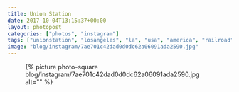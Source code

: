 ```yaml
---
title: Union Station
date: 2017-10-04T13:15:37+00:00
layout: photopost
categories: ["photos", "instagram"]
tags: ["unionstation", "losangeles", "la", "usa", "america", "railroad", "trains", "transport", "architecture"]
image: "blog/instagram/7ae701c42dad0d0dc62a06091ada2590.jpg"
---
```


<figure class="photo photo--square">
  {% picture photo-square blog/instagram/7ae701c42dad0d0dc62a06091ada2590.jpg alt="" %}
</figure>


